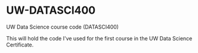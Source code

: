 # UW-DATASCI400
UW Data Science course code (DATASCI400)

This will hold the code I've used for the first course in the UW Data Science Certificate.
